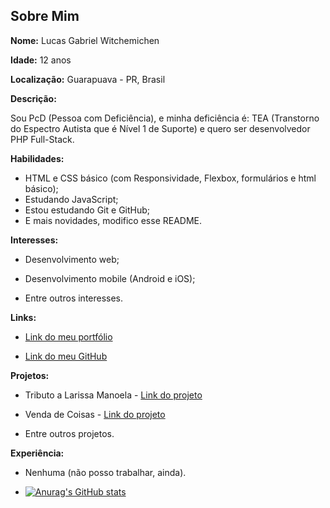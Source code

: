 ## Sobre Mim

**Nome:** Lucas Gabriel Witchemichen

**Idade:** 12 anos

**Localização:** Guarapuava - PR, Brasil

**Descrição:**

Sou PcD (Pessoa com Deficiência), e minha deficiência é: TEA (Transtorno do Espectro Autista que é Nível 1 de Suporte) e quero ser desenvolvedor PHP Full-Stack.

**Habilidades:**

* HTML e CSS básico (com Responsividade, Flexbox, formulários e html básico);
* Estudando JavaScript;
* Estou estudando Git e GitHub;
* E mais novidades, modifico esse README.

**Interesses:**

* Desenvolvimento web;

* Desenvolvimento mobile (Android e iOS);

* Entre outros interesses.

**Links:**

* [Link do meu portfólio](https://lucasgabwi-portfolio.vercel.app)

* [Link do meu GitHub](https://github.com/lucasgabwi)

**Projetos:**

* Tributo a Larissa Manoela - [Link do projeto](https://github.com/lucasgabwi/TributoaLarissaManoela)

* Venda de Coisas - [Link do projeto](https://github.com/lucasgabwi/Venda-de-Coisas-HTML-CSS)

* Entre outros projetos.

**Experiência:**

* Nenhuma (não posso trabalhar, ainda).

* [![Anurag's GitHub stats](https://github-readme-stats.vercel.app/api?username=lucasgabwi)](https://github.com/anuraghazra/github-readme-stats)
